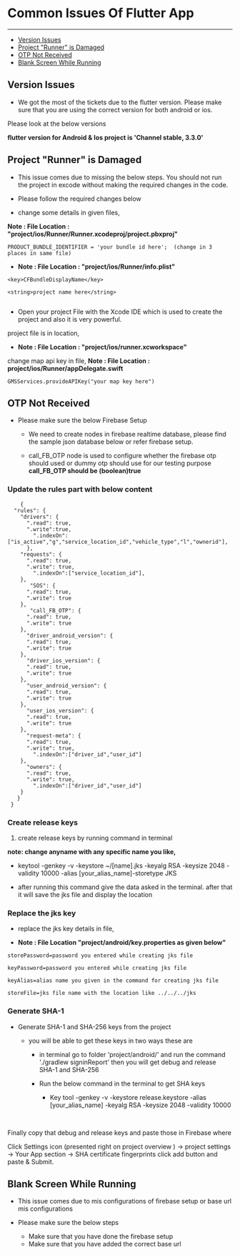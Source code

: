 # Common Issues Of Flutter  App

---

- [Version Issues](#version-issues)
- [Project "Runner" is Damaged](#project-runner-damaged)
- [OTP Not Received](#otp-not-received)
- [Blank Screen While Running](#blank-screen-issue)

<a name="version-issues"></a>
## Version Issues

* We got the most of the tickets due to the flutter version. Please make sure that you are using the correct version for both android or ios.

Please look at the below versions

<strong> flutter version for Android & Ios project is 'Channel stable, 3.3.0'</strong>




<a name="project-runner-damaged"></a>
## Project "Runner" is Damaged

* This issue comes due to missing the below steps. You should not run the project in excode without making the required changes in the code.

* Please follow the required changes below

* change some details in given files,

<strong> Note : File Location : "project/ios/Runner/Runner.xcodeproj/project.pbxproj" </strong>

```flutter
PRODUCT_BUNDLE_IDENTIFIER = 'your bundle id here';  (change in 3 places in same file)
```

*  <strong> Note : File Location : "project/ios/Runner/info.plist" </strong>

```flutter
<key>CFBundleDisplayName</key>

<string>project name here</string>


```

* Open your project File with the Xcode IDE which is used to create the project and also it is very powerful.


project file is in location, 

*  <strong> Note : File Location : "project/ios/runner.xcworkspace" </strong>

change map api key in file, <strong> Note : File Location :  project/ios/Runner/appDelegate.swift </strong>

```flutter
GMSServices.provideAPIKey("your map key here")

```

<a name="otp-not-received"></a>
## OTP Not Received

* Please make sure the below Firebase Setup 

	* We need to create nodes in firebase realtime database, please find the sample json database below or refer firebase setup.

	* call_FB_OTP node is used to configure whether the firebase otp should used or dummy otp should use for our testing purpose <strong> call_FB_OTP should be (boolean)true </strong>


### Update the rules part with below content

```flutter
	{
  "rules": {
    "drivers": {
      ".read": true,
      ".write":true,
        ".indexOn":["is_active","g","service_location_id","vehicle_type","l","ownerid"],
      },
    "requests": {
      ".read": true,
      ".write": true,
        ".indexOn":["service_location_id"],
    },
       "SOS": {
      ".read": true,
      ".write": true
    },
       "call_FB_OTP": {
      ".read": true,
      ".write": true
    },
      "driver_android_version": {
      ".read": true,
      ".write": true
    },
      "driver_ios_version": {
      ".read": true,
      ".write": true
    },
      "user_android_version": {
      ".read": true,
      ".write": true
    },
      "user_ios_version": {
      ".read": true,
      ".write": true
    },
      "request-meta": {
      ".read": true,
      ".write": true,
        ".indexOn":["driver_id","user_id"]
    },
      "owners": {
      ".read": true,
      ".write": true,
        ".indexOn":["driver_id","user_id"]
    }
   }
 }

```


### Create release keys

1. create release keys by running command in terminal

<strong>   note: change anyname with any specific name you like, </strong>

 * keytool -genkey -v -keystore ~/[name].jks -keyalg RSA -keysize 2048 -validity 10000 -alias [your_alias_name]-storetype JKS


* after running this command give the data asked in the terminal. after that it will save the jks file and display the location


### Replace the jks key

* replace the jks key details in file,

* <strong> Note : File Location "project/android/key.properties as given below" </strong>
	
```flutter
storePassword=password you entered while creating jks file

keyPassword=password you entered while creating jks file

keyAlias=alias name you given in the command for creating jks file

storeFile=jks file name with the location like ../../../jks
```


### Generate SHA-1

* Generate SHA-1 and SHA-256 keys from the project

	* you will be able to get these keys in two ways these are

		* in terminal go to folder 'project/android/' and run the command './gradlew signinReport' then you will get debug and release SHA-1 and SHA-256

		* Run the below command in the terminal to get SHA keys
			
			* Key tool -genkey -v -keystore release.keystore -alias [your_alias_name] -keyalg RSA -keysize 2048 -validity 10000

	

<br>

Finally copy that debug and release keys and paste those in Firebase where

Click Settings icon (presented right on project overview ) -> project settings -> Your App section -> SHA certificate fingerprints click add button and paste & Submit.



<a name="blank-screen-issue"></a>
## Blank Screen While Running

* This issue comes due to mis configurations of firebase setup or base url mis configurations

* Please make sure the below steps

	* Make sure that you have done the firebase setup
	* Make sure that you have added the correct base url


